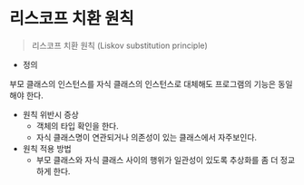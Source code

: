 # 리스코프 치환 원칙



> 리스코프 치환 원칙 \(Liskov substitution principle\)

* 정의

부모 클래스의 인스턴스를 자식 클래스의 인스턴스로 대체해도 프로그램의 기능은 동일해야 한다.

* 원칙 위반시 증상
  * 객체의 타입 확인을 한다.
  * 자식 클래스명이 연관되거나 의존성이 있는 클래스에서 자주보인다.
* 원칙 적용 방법
  * 부모 클래스와 자식 클래스 사이의 행위가 일관성이 있도록 추상화를 좀 더 정교하게 한다.

